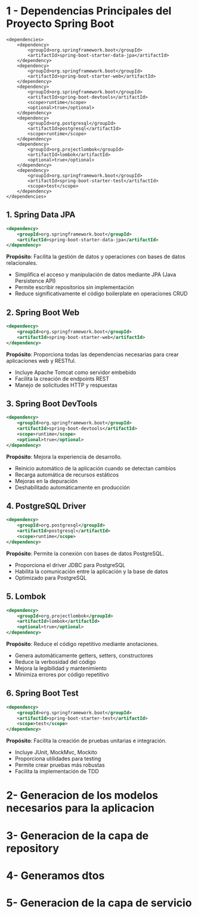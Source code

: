 # 1 - Dependencias Principales del Proyecto Spring Boot

    <dependencies>
        <dependency>
            <groupId>org.springframework.boot</groupId>
            <artifactId>spring-boot-starter-data-jpa</artifactId> 
        </dependency>
        <dependency>
            <groupId>org.springframework.boot</groupId>
            <artifactId>spring-boot-starter-web</artifactId> 
        </dependency>
        <dependency>
            <groupId>org.springframework.boot</groupId>
            <artifactId>spring-boot-devtools</artifactId>
            <scope>runtime</scope>
            <optional>true</optional>
        </dependency>
        <dependency>
            <groupId>org.postgresql</groupId>
            <artifactId>postgresql</artifactId>
            <scope>runtime</scope>
        </dependency>
        <dependency>
            <groupId>org.projectlombok</groupId>
            <artifactId>lombok</artifactId>
            <optional>true</optional>
        </dependency>
        <dependency>
            <groupId>org.springframework.boot</groupId>
            <artifactId>spring-boot-starter-test</artifactId> 
            <scope>test</scope>
        </dependency>
    </dependencies>


## 1. Spring Data JPA
```xml
<dependency>
    <groupId>org.springframework.boot</groupId>
    <artifactId>spring-boot-starter-data-jpa</artifactId>
</dependency>
```
**Propósito**: Facilita la gestión de datos y operaciones con bases de datos relacionales.
- Simplifica el acceso y manipulación de datos mediante JPA (Java Persistence API)
- Permite escribir repositorios sin implementación
- Reduce significativamente el código boilerplate en operaciones CRUD

## 2. Spring Boot Web
```xml
<dependency>
    <groupId>org.springframework.boot</groupId>
    <artifactId>spring-boot-starter-web</artifactId>
</dependency>
```
**Propósito**: Proporciona todas las dependencias necesarias para crear aplicaciones web y RESTful.
- Incluye Apache Tomcat como servidor embebido
- Facilita la creación de endpoints REST
- Manejo de solicitudes HTTP y respuestas

## 3. Spring Boot DevTools
```xml
<dependency>
    <groupId>org.springframework.boot</groupId>
    <artifactId>spring-boot-devtools</artifactId>
    <scope>runtime</scope>
    <optional>true</optional>
</dependency>
```
**Propósito**: Mejora la experiencia de desarrollo.
- Reinicio automático de la aplicación cuando se detectan cambios
- Recarga automática de recursos estáticos
- Mejoras en la depuración
- Deshabilitado automáticamente en producción

## 4. PostgreSQL Driver
```xml
<dependency>
    <groupId>org.postgresql</groupId>
    <artifactId>postgresql</artifactId>
    <scope>runtime</scope>
</dependency>
```
**Propósito**: Permite la conexión con bases de datos PostgreSQL.
- Proporciona el driver JDBC para PostgreSQL
- Habilita la comunicación entre la aplicación y la base de datos
- Optimizado para PostgreSQL

## 5. Lombok
```xml
<dependency>
    <groupId>org.projectlombok</groupId>
    <artifactId>lombok</artifactId>
    <optional>true</optional>
</dependency>
```
**Propósito**: Reduce el código repetitivo mediante anotaciones.
- Genera automáticamente getters, setters, constructores
- Reduce la verbosidad del código
- Mejora la legibilidad y mantenimiento
- Minimiza errores por código repetitivo

## 6. Spring Boot Test
```xml
<dependency>
    <groupId>org.springframework.boot</groupId>
    <artifactId>spring-boot-starter-test</artifactId>
    <scope>test</scope>
</dependency>
```
**Propósito**: Facilita la creación de pruebas unitarias e integración.
- Incluye JUnit, MockMvc, Mockito
- Proporciona utilidades para testing
- Permite crear pruebas más robustas
- Facilita la implementación de TDD


# 2- Generacion de los modelos necesarios para la aplicacion

# 3- Generacion de la capa de repository

# 4- Generamos dtos

# 5- Generacion de la capa de servicio

